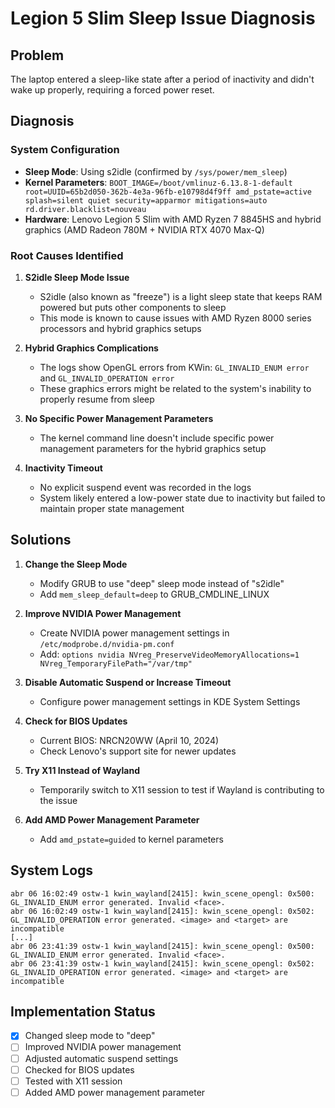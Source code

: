 # Legion 5 Slim Sleep Issue Diagnosis

## Problem
The laptop entered a sleep-like state after a period of inactivity and didn't wake up properly, requiring a forced power reset.

## Diagnosis

### System Configuration
- **Sleep Mode**: Using s2idle (confirmed by `/sys/power/mem_sleep`)
- **Kernel Parameters**: `BOOT_IMAGE=/boot/vmlinuz-6.13.8-1-default root=UUID=65b2d050-362b-4e3a-96fb-e10798d4f9ff amd_pstate=active splash=silent quiet security=apparmor mitigations=auto rd.driver.blacklist=nouveau`
- **Hardware**: Lenovo Legion 5 Slim with AMD Ryzen 7 8845HS and hybrid graphics (AMD Radeon 780M + NVIDIA RTX 4070 Max-Q)

### Root Causes Identified

1. **S2idle Sleep Mode Issue**
   - S2idle (also known as "freeze") is a light sleep state that keeps RAM powered but puts other components to sleep
   - This mode is known to cause issues with AMD Ryzen 8000 series processors and hybrid graphics setups

2. **Hybrid Graphics Complications**
   - The logs show OpenGL errors from KWin: `GL_INVALID_ENUM error` and `GL_INVALID_OPERATION error`
   - These graphics errors might be related to the system's inability to properly resume from sleep

3. **No Specific Power Management Parameters**
   - The kernel command line doesn't include specific power management parameters for the hybrid graphics setup

4. **Inactivity Timeout**
   - No explicit suspend event was recorded in the logs
   - System likely entered a low-power state due to inactivity but failed to maintain proper state management

## Solutions

1. **Change the Sleep Mode**
   - Modify GRUB to use "deep" sleep mode instead of "s2idle"
   - Add `mem_sleep_default=deep` to GRUB_CMDLINE_LINUX

2. **Improve NVIDIA Power Management**
   - Create NVIDIA power management settings in `/etc/modprobe.d/nvidia-pm.conf`
   - Add: `options nvidia NVreg_PreserveVideoMemoryAllocations=1 NVreg_TemporaryFilePath="/var/tmp"`

3. **Disable Automatic Suspend or Increase Timeout**
   - Configure power management settings in KDE System Settings

4. **Check for BIOS Updates**
   - Current BIOS: NRCN20WW (April 10, 2024)
   - Check Lenovo's support site for newer updates

5. **Try X11 Instead of Wayland**
   - Temporarily switch to X11 session to test if Wayland is contributing to the issue

6. **Add AMD Power Management Parameter**
   - Add `amd_pstate=guided` to kernel parameters

## System Logs
```
abr 06 16:02:49 ostw-1 kwin_wayland[2415]: kwin_scene_opengl: 0x500: GL_INVALID_ENUM error generated. Invalid <face>.
abr 06 16:02:49 ostw-1 kwin_wayland[2415]: kwin_scene_opengl: 0x502: GL_INVALID_OPERATION error generated. <image> and <target> are incompatible
[...]
abr 06 23:41:39 ostw-1 kwin_wayland[2415]: kwin_scene_opengl: 0x500: GL_INVALID_ENUM error generated. Invalid <face>.
abr 06 23:41:39 ostw-1 kwin_wayland[2415]: kwin_scene_opengl: 0x502: GL_INVALID_OPERATION error generated. <image> and <target> are incompatible
```

## Implementation Status

- [x] Changed sleep mode to "deep"
- [ ] Improved NVIDIA power management
- [ ] Adjusted automatic suspend settings
- [ ] Checked for BIOS updates
- [ ] Tested with X11 session
- [ ] Added AMD power management parameter
